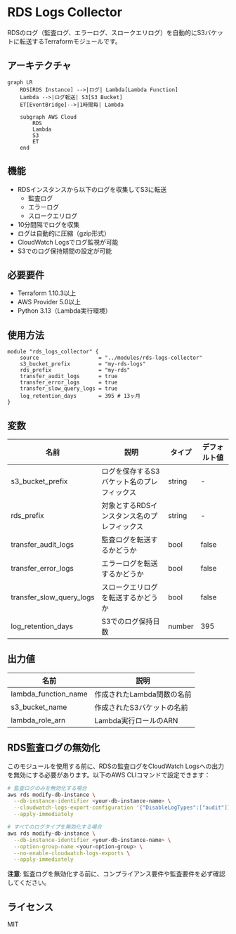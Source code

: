 # RDS Logs Collector

RDSのログ（監査ログ、エラーログ、スロークエリログ）を自動的にS3バケットに転送するTerraformモジュールです。

## アーキテクチャ

```mermaid
graph LR
    RDS[RDS Instance] -->|ログ| Lambda[Lambda Function]
    Lambda -->|ログ転送| S3[S3 Bucket]
    ET[EventBridge]-->|1時間毎| Lambda
    
    subgraph AWS Cloud
        RDS
        Lambda
        S3
        ET
    end
```

## 機能

- RDSインスタンスから以下のログを収集してS3に転送
  - 監査ログ
  - エラーログ
  - スロークエリログ
- 10分間隔でログを収集
- ログは自動的に圧縮（gzip形式）
- CloudWatch Logsでログ監視が可能
- S3でのログ保持期間の設定が可能

## 必要要件

- Terraform 1.10.3以上
- AWS Provider 5.0以上
- Python 3.13（Lambda実行環境）

## 使用方法

```hcl
module "rds_logs_collector" {
    source                   = "../modules/rds-logs-collector"
    s3_bucket_prefix         = "my-rds-logs"
    rds_prefix               = "my-rds"
    transfer_audit_logs      = true
    transfer_error_logs      = true
    transfer_slow_query_logs = true
    log_retention_days       = 395 # 13ヶ月
}
```

## 変数

| 名前 | 説明 | タイプ | デフォルト値 |
|------|-------------|------|---------|
| s3_bucket_prefix | ログを保存するS3バケット名のプレフィックス | string | - |
| rds_prefix | 対象とするRDSインスタンス名のプレフィックス | string | - |
| transfer_audit_logs | 監査ログを転送するかどうか | bool | false |
| transfer_error_logs | エラーログを転送するかどうか | bool | false |
| transfer_slow_query_logs | スロークエリログを転送するかどうか | bool | false |
| log_retention_days | S3でのログ保持日数 | number | 395 |

## 出力値

| 名前 | 説明 |
|------|-------------|
| lambda_function_name | 作成されたLambda関数の名前 |
| s3_bucket_name | 作成されたS3バケットの名前 |
| lambda_role_arn | Lambda実行ロールのARN |

## RDS監査ログの無効化

このモジュールを使用する前に、RDSの監査ログをCloudWatch Logsへの出力を無効にする必要があります。以下のAWS CLIコマンドで設定できます：

```bash
# 監査ログのみを無効化する場合
aws rds modify-db-instance \
  --db-instance-identifier <your-db-instance-name> \
  --cloudwatch-logs-export-configuration '{"DisableLogTypes":["audit"]}' \
  --apply-immediately

# すべてのログタイプを無効化する場合
aws rds modify-db-instance \
  --db-instance-identifier <your-db-instance-name> \
  --option-group-name <your-option-group> \
  --no-enable-cloudwatch-logs-exports \
  --apply-immediately
```

**注意**: 監査ログを無効化する前に、コンプライアンス要件や監査要件を必ず確認してください。

## ライセンス

MIT
